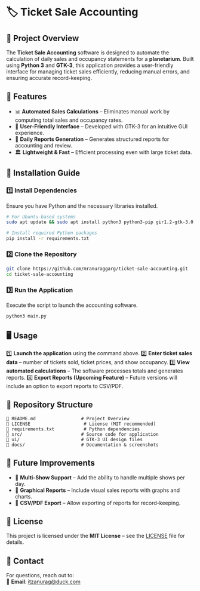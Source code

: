 # 🏷️ Ticket Sale Accounting

## 📌 Project Overview
The **Ticket Sale Accounting** software is designed to automate the calculation of daily sales and occupancy statements for a **planetarium**. Built using **Python 3** and **GTK-3**, this application provides a user-friendly interface for managing ticket sales efficiently, reducing manual errors, and ensuring accurate record-keeping.

## 🎯 Features
- 📊 **Automated Sales Calculations** – Eliminates manual work by computing total sales and occupancy rates.
- 🎨 **User-Friendly Interface** – Developed with GTK-3 for an intuitive GUI experience.
- 📄 **Daily Reports Generation** – Generates structured reports for accounting and review.
- 🏛️ **Lightweight & Fast** – Efficient processing even with large ticket data.

## 🚀 Installation Guide
### 1️⃣ Install Dependencies
Ensure you have Python and the necessary libraries installed.

```bash
# For Ubuntu-based systems
sudo apt update && sudo apt install python3 python3-pip gir1.2-gtk-3.0

# Install required Python packages
pip install -r requirements.txt
```

### 2️⃣ Clone the Repository
```bash
git clone https://github.com/mranuraggarg/ticket-sale-accounting.git
cd ticket-sale-accounting
```

### 3️⃣ Run the Application
Execute the script to launch the accounting software.
```bash
python3 main.py
```

## 🖥️ Usage
1️⃣ **Launch the application** using the command above.
2️⃣ **Enter ticket sales data** – number of tickets sold, ticket prices, and show occupancy.
3️⃣ **View automated calculations** – The software processes totals and generates reports.
4️⃣ **Export Reports (Upcoming Feature)** – Future versions will include an option to export reports to CSV/PDF.

## 📂 Repository Structure
```
📜 README.md                 # Project Overview
📜 LICENSE                    # License (MIT recommended)
📜 requirements.txt           # Python dependencies
📂 src/                      # Source code for application
📂 ui/                       # GTK-3 UI design files
📂 docs/                     # Documentation & screenshots
```

## 🔧 Future Improvements
- 📌 **Multi-Show Support** – Add the ability to handle multiple shows per day.
- 📌 **Graphical Reports** – Include visual sales reports with graphs and charts.
- 📌 **CSV/PDF Export** – Allow exporting of reports for record-keeping.

## 📜 License
This project is licensed under the **MIT License** – see the [LICENSE](LICENSE) file for details.

## 📩 Contact
For questions, reach out to:  
📧 **Email**: itzanurag@duck.com  
